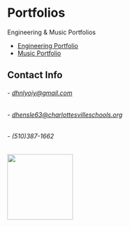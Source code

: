 # Portfolios
Engineering &amp; Music Portfolios

- [Engineering Portfolio](https://github.com/DylnHnlyOIY/Engineering-Portfolio)
- [Music Portfolio](https://github.com/DylnHnlyOIY/Music-Portfolio)

## Contact Info
 
###### - dhnlyoiy@gmail.com
###### - dhensle63@charlottesvilleschools.org
###### - (510)387-1662
 <img src="Picture_1.jpg" width="150">

